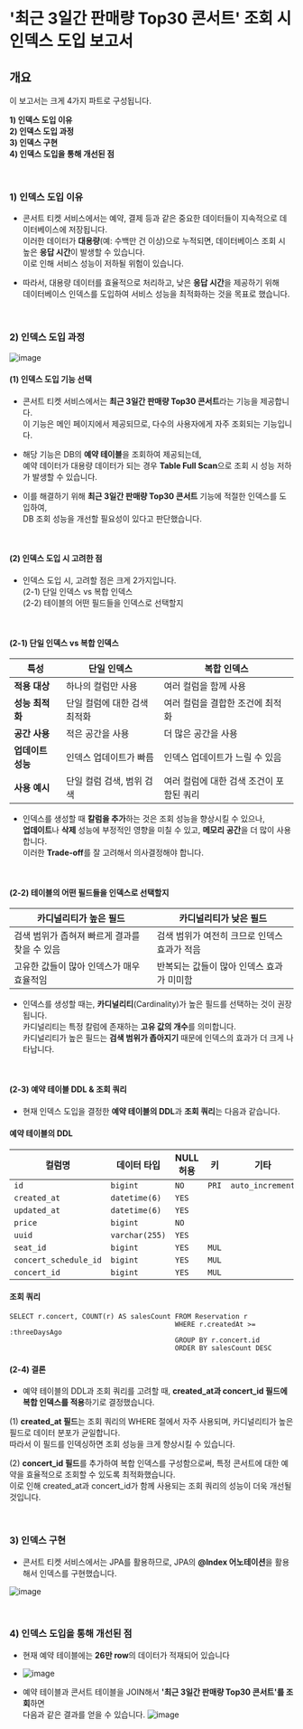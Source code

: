

# '최근 3일간 판매량 Top30 콘서트' 조회 시 인덱스 도입 보고서 

## 개요

이 보고서는 크게 4가지 파트로 구성됩니다.
  
**1) 인덱스 도입 이유** <br>
**2) 인덱스 도입 과정** <br>
**3) 인덱스 구현** <br>
**4) 인덱스 도입을 통해 개선된 점** <br> 

<br>


### 1) 인덱스 도입 이유
- 콘서트 티켓 서비스에서는 예약, 결제 등과 같은 중요한 데이터들이 지속적으로 데이터베이스에 저장됩니다. <br>
  이러한 데이터가 **대용량**(예: 수백만 건 이상)으로 누적되면, 데이터베이스 조회 시 높은 **응답 시간**이 발생할 수 있습니다. <br>
  이로 인해 서비스 성능이 저하될 위험이 있습니다. <br>

- 따라서, 대용량 데이터를 효율적으로 처리하고, 낮은 **응답 시간**을 제공하기 위해 <br>
  데이터베이스 인덱스를 도입하여 서비스 성능을 최적화하는 것을 목표로 했습니다. <br> 


<br> 

### 2) 인덱스 도입 과정
![image](https://github.com/user-attachments/assets/6d559890-32af-4873-b844-c74d5177a286)

#### (1) 인덱스 도입 기능 선택

- 콘서트 티켓 서비스에서는 **최근 3일간 판매량 Top30 콘서트**라는 기능을 제공합니다. <br>
  이 기능은 메인 페이지에서 제공되므로, 다수의 사용자에게 자주 조회되는 기능입니다. <br>

- 해당 기능은 DB의 **예약 테이블**을 조회하여 제공되는데, <br>
  예약 데이터가 대용량 데이터가 되는 경우 **Table Full Scan**으로 조회 시 성능 저하가 발생할 수 있습니다. <br> 

- 이를 해결하기 위해 **최근 3일간 판매량 Top30 콘서트** 기능에 적절한 인덱스를 도입하여, <br>
  DB 조회 성능을 개선할 필요성이 있다고 판단했습니다.

<br> 

#### (2) 인덱스 도입 시 고려한 점
- 인덱스 도입 시, 고려할 점은 크게 2가지입니다. <br>
  (2-1) 단일 인덱스 vs 복합 인덱스 <br> 
  (2-2) 테이블의 어떤 필드들을 인덱스로 선택할지 <br>

<br> 
  
#### (2-1) 단일 인덱스 vs 복합 인덱스 

| 특성              | **단일 인덱스**                           | **복합 인덱스**                              |
|-------------------|------------------------------------------|--------------------------------------------|
| **적용 대상**      | 하나의 컬럼만 사용                       | 여러 컬럼을 함께 사용                      |
| **성능 최적화**    | 단일 컬럼에 대한 검색 최적화             | 여러 컬럼을 결합한 조건에 최적화            |
| **공간 사용**      | 적은 공간을 사용                         | 더 많은 공간을 사용                        |
| **업데이트 성능**  | 인덱스 업데이트가 빠름                   | 인덱스 업데이트가 느릴 수 있음             |
| **사용 예시**      | 단일 컬럼 검색, 범위 검색                | 여러 컬럼에 대한 검색 조건이 포함된 쿼리    |

- 인덱스를 생성할 때 **칼럼을 추가**하는 것은 조회 성능을 향상시킬 수 있으나, <br>
  **업데이트**나 **삭제** 성능에 부정적인 영향을 미칠 수 있고, **메모리 공간**을 더 많이 사용합니다. <br>
  이러한 **Trade-off**를 잘 고려해서 의사결정해야 합니다. <br> 

<br>


#### (2-2) 테이블의 어떤 필드들을 인덱스로 선택할지

| **카디널리티가 높은 필드**                     | **카디널리티가 낮은 필드**                     |
|-----------------------------------------------|-----------------------------------------------|
| 검색 범위가 좁혀져 빠르게 결과를 찾을 수 있음 | 검색 범위가 여전히 크므로 인덱스 효과가 적음  |
| 고유한 값들이 많아 인덱스가 매우 효율적임     | 반복되는 값들이 많아 인덱스 효과가 미미함     |

- 인덱스를 생성할 때는, **카디널리티**(Cardinality)가 높은 필드를 선택하는 것이 권장됩니다. <br>
  카디널리티는 특정 칼럼에 존재하는 **고유 값의 개수**를 의미합니다. <br> 
  카디널리티가 높은 필드는 **검색 범위가 좁아지기** 때문에 인덱스의 효과가 더 크게 나타납니다. <br>


<br>


#### (2-3) 예약 테이블 DDL & 조회 쿼리 

- 현재 인덱스 도입을 결정한 **예약 테이블의 DDL**과 **조회 쿼리**는 다음과 같습니다.

#### 예약 테이블의 DDL
| **컬럼명**              | **데이터 타입**      | **NULL 허용** | **키**   | **기타**        |
|-------------------------|----------------------|---------------|----------|-----------------|
| `id`                    | `bigint`             | `NO`          | `PRI`    | `auto_increment`|
| `created_at`             | `datetime(6)`        | `YES`         |          |                 |
| `updated_at`             | `datetime(6)`        | `YES`         |          |                 |
| `price`                  | `bigint`             | `NO`          |          |                 |
| `uuid`                   | `varchar(255)`       | `YES`         |          |                 |
| `seat_id`                | `bigint`             | `YES`         | `MUL`    |                 |
| `concert_schedule_id`    | `bigint`             | `YES`         | `MUL`    |                 |
| `concert_id`             | `bigint`             | `YES`         | `MUL`    |                 |


#### 조회 쿼리
```
SELECT r.concert, COUNT(r) AS salesCount FROM Reservation r
                                         WHERE r.createdAt >= :threeDaysAgo
                                         GROUP BY r.concert.id
                                         ORDER BY salesCount DESC
```

#### (2-4) 결론

- 예약 테이블의 DDL과 조회 쿼리를 고려할 때, **created_at과 concert_id 필드에 복합 인덱스를 적용**하기로 결정했습니다.

(1) **created_at 필드**는 조회 쿼리의 WHERE 절에서 자주 사용되며, 카디널리티가 높은 필드로 데이터 분포가 균일합니다. <br>
    따라서 이 필드를 인덱싱하면 조회 성능을 크게 향상시킬 수 있습니다. <br>
    
(2) **concert_id 필드**를 추가하여 복합 인덱스를 구성함으로써, 특정 콘서트에 대한 예약을 효율적으로 조회할 수 있도록 최적화했습니다. <br> 
    이로 인해 created_at과 concert_id가 함께 사용되는 조회 쿼리의 성능이 더욱 개선될 것입니다. <br> 


<br> 

### 3) 인덱스 구현

- 콘서트 티켓 서비스에서는 JPA를 활용하므로, JPA의 **@Index 어노테이션**을 활용해서 인덱스를 구현했습니다. <br> 
  
![image](https://github.com/user-attachments/assets/a396a5cf-e8d1-481d-b4e4-17f715730556)

<br> 


### 4) 인덱스 도입을 통해 개선된 점

- 현재 예약 테이블에는 **26만 row**의 데이터가 적재되어 있습니다
- ![image](https://github.com/user-attachments/assets/d73a3a03-f0e4-4980-b8f0-0546bb86d14f)

- 예약 테이블과 콘서트 테이블을 JOIN해서 **'최근 3일간 판매량 Top30 콘서트'를 조회**하면 <br>
  다음과 같은 결과를 얻을 수 있습니다.
![image](https://github.com/user-attachments/assets/a67c61c5-0bc3-47a7-ab2b-42c639882f71)




